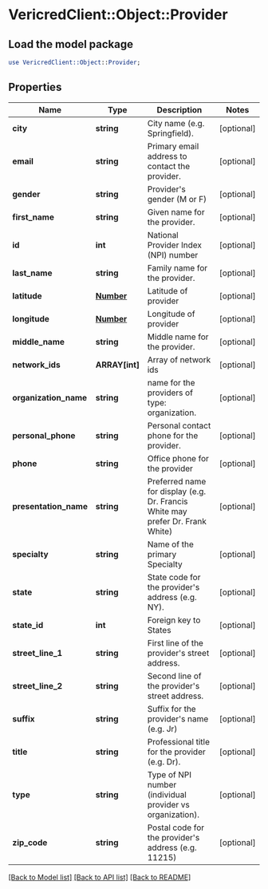 # VericredClient::Object::Provider

## Load the model package
```perl
use VericredClient::Object::Provider;
```

## Properties
Name | Type | Description | Notes
------------ | ------------- | ------------- | -------------
**city** | **string** | City name (e.g. Springfield). | [optional] 
**email** | **string** | Primary email address to contact the provider. | [optional] 
**gender** | **string** | Provider&#39;s gender (M or F) | [optional] 
**first_name** | **string** | Given name for the provider. | [optional] 
**id** | **int** | National Provider Index (NPI) number | [optional] 
**last_name** | **string** | Family name for the provider. | [optional] 
**latitude** | [**Number**](Number.md) | Latitude of provider | [optional] 
**longitude** | [**Number**](Number.md) | Longitude of provider | [optional] 
**middle_name** | **string** | Middle name for the provider. | [optional] 
**network_ids** | **ARRAY[int]** | Array of network ids | [optional] 
**organization_name** | **string** | name for the providers of type: organization. | [optional] 
**personal_phone** | **string** | Personal contact phone for the provider. | [optional] 
**phone** | **string** | Office phone for the provider | [optional] 
**presentation_name** | **string** | Preferred name for display (e.g. Dr. Francis White may prefer Dr. Frank White) | [optional] 
**specialty** | **string** | Name of the primary Specialty | [optional] 
**state** | **string** | State code for the provider&#39;s address (e.g. NY). | [optional] 
**state_id** | **int** | Foreign key to States | [optional] 
**street_line_1** | **string** | First line of the provider&#39;s street address. | [optional] 
**street_line_2** | **string** | Second line of the provider&#39;s street address. | [optional] 
**suffix** | **string** | Suffix for the provider&#39;s name (e.g. Jr) | [optional] 
**title** | **string** | Professional title for the provider (e.g. Dr). | [optional] 
**type** | **string** | Type of NPI number (individual provider vs organization). | [optional] 
**zip_code** | **string** | Postal code for the provider&#39;s address (e.g. 11215) | [optional] 

[[Back to Model list]](../README.md#documentation-for-models) [[Back to API list]](../README.md#documentation-for-api-endpoints) [[Back to README]](../README.md)


